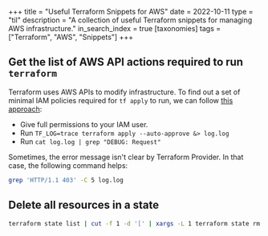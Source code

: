 +++
title = "Useful Terraform Snippets for AWS"
date = 2022-10-11
type = "til"
description = "A collection of useful Terraform snippets for managing AWS infrastructure."
in_search_index = true
[taxonomies]
tags = ["Terraform", "AWS", "Snippets"]
+++

## Get the list of AWS API actions required to run `terraform`

Terraform uses AWS APIs to modify infrastructure. To find out a set of minimal IAM policies required for `tf apply` to run, we can follow [this approach](https://stackoverflow.com/a/60542958):

- Give full permissions to your IAM user.
- Run `TF_LOG=trace terraform apply --auto-approve &> log.log`
- Run `cat log.log | grep "DEBUG: Request"`


Sometimes, the error message isn't clear by Terraform Provider.  In that case, the following command helps:

```bash
grep 'HTTP/1.1 403' -C 5 log.log
```

## Delete all resources in a state

```bash
terraform state list | cut -f 1 -d '[' | xargs -L 1 terraform state rm
```